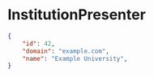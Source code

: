 # InstitutionPresenter

```json
{
    "id": 42,
    "domain": "example.com",
    "name": "Example University",
}
```
